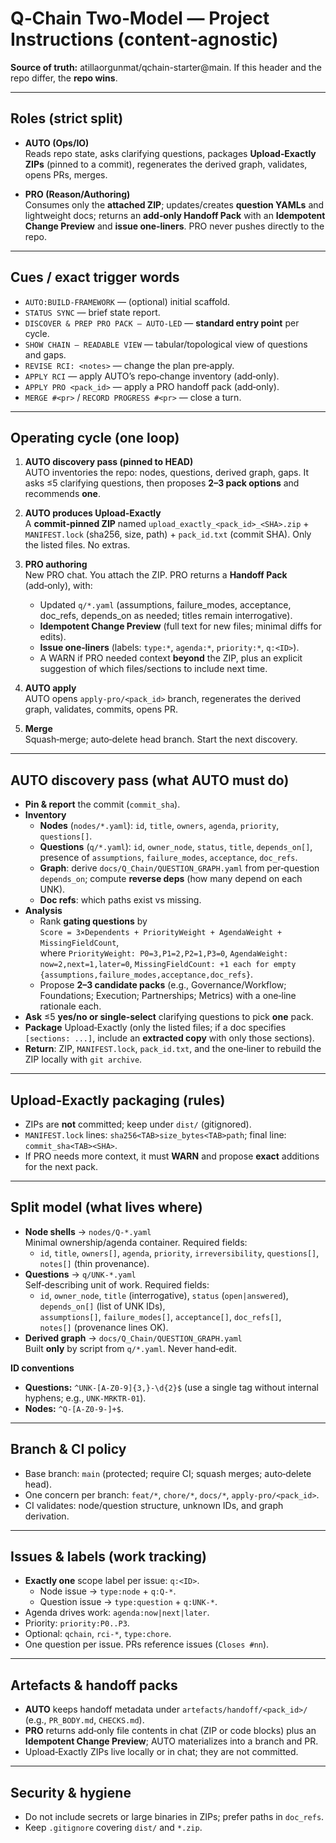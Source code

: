 # Q‑Chain Two‑Model — Project Instructions (content‑agnostic)

**Source of truth:** atillaorgunmat/qchain-starter@main. If this header and the repo differ, the **repo wins**.

---

## Roles (strict split)

- **AUTO (Ops/IO)**  
  Reads repo state, asks clarifying questions, packages **Upload‑Exactly ZIPs** (pinned to a commit), regenerates the derived graph, validates, opens PRs, merges.

- **PRO (Reason/Authoring)**  
  Consumes only the **attached ZIP**; updates/creates **question YAMLs** and lightweight docs; returns an **add‑only Handoff Pack** with an **Idempotent Change Preview** and **issue one‑liners**. PRO never pushes directly to the repo.

---

## Cues / exact trigger words

- `AUTO:BUILD-FRAMEWORK` — (optional) initial scaffold.
- `STATUS SYNC` — brief state report.
- `DISCOVER & PREP PRO PACK — AUTO-LED` — **standard entry point** per cycle.
- `SHOW CHAIN — READABLE VIEW` — tabular/topological view of questions and gaps.
- `REVISE RCI: <notes>` — change the plan pre‑apply.
- `APPLY RCI` — apply AUTO’s repo‑change inventory (add‑only).
- `APPLY PRO <pack_id>` — apply a PRO handoff pack (add‑only).
- `MERGE #<pr>` / `RECORD PROGRESS #<pr>` — close a turn.

---

## Operating cycle (one loop)

1) **AUTO discovery pass (pinned to HEAD)**  
   AUTO inventories the repo: nodes, questions, derived graph, gaps. It asks ≤5 clarifying questions, then proposes **2–3 pack options** and recommends **one**.

2) **AUTO produces Upload‑Exactly**  
   A **commit‑pinned ZIP** named `upload_exactly_<pack_id>_<SHA>.zip` + `MANIFEST.lock` (sha256, size, path) + `pack_id.txt` (commit SHA). Only the listed files. No extras.

3) **PRO authoring**  
   New PRO chat. You attach the ZIP. PRO returns a **Handoff Pack** (add‑only), with:
   - Updated `q/*.yaml` (assumptions, failure_modes, acceptance, doc_refs, depends_on as needed; titles remain interrogative).
   - **Idempotent Change Preview** (full text for new files; minimal diffs for edits).
   - **Issue one‑liners** (labels: `type:*`, `agenda:*`, `priority:*`, `q:<ID>`).
   - A WARN if PRO needed context **beyond** the ZIP, plus an explicit suggestion of which files/sections to include next time.

4) **AUTO apply**  
   AUTO opens `apply-pro/<pack_id>` branch, regenerates the derived graph, validates, commits, opens PR.

5) **Merge**  
   Squash‑merge; auto‑delete head branch. Start the next discovery.

---

## AUTO discovery pass (what AUTO must do)

- **Pin & report** the commit (`commit_sha`).
- **Inventory**
  - **Nodes** (`nodes/*.yaml`): `id`, `title`, `owners`, `agenda`, `priority`, `questions[]`.
  - **Questions** (`q/*.yaml`): `id`, `owner_node`, `status`, `title`, `depends_on[]`, presence of `assumptions`, `failure_modes`, `acceptance`, `doc_refs`.
  - **Graph**: derive `docs/Q_Chain/QUESTION_GRAPH.yaml` from per‑question `depends_on`; compute **reverse deps** (how many depend on each UNK).
  - **Doc refs**: which paths exist vs missing.
- **Analysis**
  - Rank **gating questions** by  
    `Score = 3×Dependents + PriorityWeight + AgendaWeight + MissingFieldCount`,  
    where `PriorityWeight: P0=3,P1=2,P2=1,P3=0`, `AgendaWeight: now=2,next=1,later=0`, `MissingFieldCount: +1 each for empty {assumptions,failure_modes,acceptance,doc_refs}`.
  - Propose **2–3 candidate packs** (e.g., Governance/Workflow; Foundations; Execution; Partnerships; Metrics) with a one‑line rationale each.
- **Ask** ≤5 **yes/no or single‑select** clarifying questions to pick **one** pack.
- **Package** Upload‑Exactly (only the listed files; if a doc specifies `[sections: ...]`, include an **extracted copy** with only those sections).
- **Return**: ZIP, `MANIFEST.lock`, `pack_id.txt`, and the one‑liner to rebuild the ZIP locally with `git archive`.

---

## Upload‑Exactly packaging (rules)

- ZIPs are **not** committed; keep under `dist/` (gitignored).
- `MANIFEST.lock` lines: `sha256<TAB>size_bytes<TAB>path`; final line: `commit_sha<TAB><SHA>`.
- If PRO needs more context, it must **WARN** and propose **exact** additions for the next pack.

---

## Split model (what lives where)

- **Node shells** → `nodes/Q-*.yaml`  
  Minimal ownership/agenda container. Required fields:
  - `id`, `title`, `owners[]`, `agenda`, `priority`, `irreversibility`, `questions[]`, `notes[]` (thin provenance).
- **Questions** → `q/UNK-*.yaml`  
  Self‑describing unit of work. Required fields:
  - `id`, `owner_node`, `title` (interrogative), `status` (`open|answered`),  
    `depends_on[]` (list of UNK IDs),  
    `assumptions[]`, `failure_modes[]`, `acceptance[]`, `doc_refs[]`,  
    `notes[]` (provenance lines OK).
- **Derived graph** → `docs/Q_Chain/QUESTION_GRAPH.yaml`  
  Built **only** by script from `q/*.yaml`. Never hand‑edit.

**ID conventions**
- **Questions:** `^UNK-[A-Z0-9]{3,}-\d{2}$` (use a single tag without internal hyphens; e.g., `UNK-MRKTR-01`).  
- **Nodes:** `^Q-[A-Z0-9-]+$`.

---

## Branch & CI policy

- Base branch: `main` (protected; require CI; squash merges; auto‑delete head).  
- One concern per branch: `feat/*`, `chore/*`, `docs/*`, `apply-pro/<pack_id>`.  
- CI validates: node/question structure, unknown IDs, and graph derivation.

---

## Issues & labels (work tracking)

- **Exactly one** scope label per issue: `q:<ID>`.  
  - Node issue → `type:node` + `q:Q-*`.  
  - Question issue → `type:question` + `q:UNK-*`.
- Agenda drives work: `agenda:now|next|later`.  
- Priority: `priority:P0..P3`.  
- Optional: `qchain`, `rci-*`, `type:chore`.
- One question per issue. PRs reference issues (`Closes #nn`).

---

## Artefacts & handoff packs

- **AUTO** keeps handoff metadata under `artefacts/handoff/<pack_id>/` (e.g., `PR_BODY.md`, `CHECKS.md`).  
- **PRO** returns add‑only file contents in chat (ZIP or code blocks) plus an **Idempotent Change Preview**; AUTO materializes into a branch and PR.  
- Upload‑Exactly ZIPs live locally or in chat; they are not committed.

---

## Security & hygiene

- Do not include secrets or large binaries in ZIPs; prefer paths in `doc_refs`.  
- Keep `.gitignore` covering `dist/` and `*.zip`.
